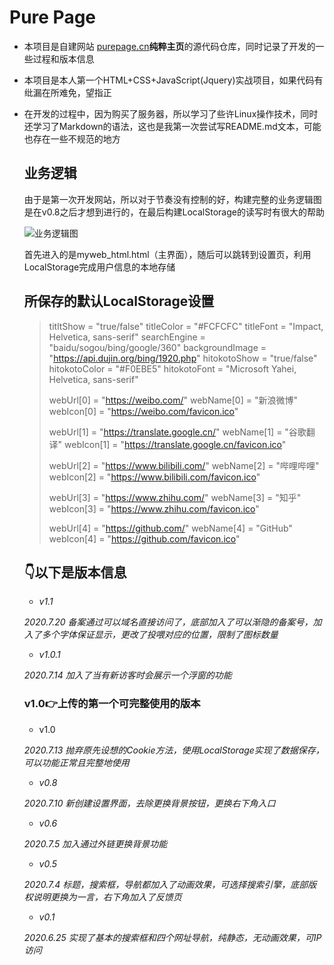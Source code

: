 #  Pure Page

- 本项目是自建网站 [purepage.cn](http://purepage.cn)**纯粹主页**的源代码仓库，同时记录了开发的一些过程和版本信息

- 本项目是本人第一个HTML+CSS+JavaScript(Jquery)实战项目，如果代码有纰漏在所难免，望指正

- 在开发的过程中，因为购买了服务器，所以学习了些许Linux操作技术，同时还学习了Markdown的语法，这也是我第一次尝试写README.md文本，可能也存在一些不规范的地方

  

  ## 业务逻辑

  由于是第一次开发网站，所以对于节奏没有控制的好，构建完整的业务逻辑图是在v0.8之后才想到进行的，在最后构建LocalStorage的读写时有很大的帮助

  ![业务逻辑图](https://s1.ax1x.com/2020/07/13/Utih34.png)

  首先进入的是myweb_html.html（主界面），随后可以跳转到设置页，利用LocalStorage完成用户信息的本地存储

  

  ## 所保存的默认LocalStorage设置

  > titltShow = "true/false"
  > titleColor = "#FCFCFC"
  > titleFont = "Impact, Helvetica, sans-serif"
  > searchEngine = "baidu/sogou/bing/google/360"
  > backgroundImage = "https://api.dujin.org/bing/1920.php"
  > hitokotoShow = "true/false"
  > hitokotoColor = "#F0EBE5"
  > hitokotoFont = "Microsoft Yahei, Helvetica, sans-serif"
  >
  > webUrl[0] = "https://weibo.com/"
  > webName[0] = "新浪微博"
  > webIcon[0] = "https://weibo.com/favicon.ico"
  >
  > webUrl[1] = "https://translate.google.cn/"
  > webName[1] = "谷歌翻译"
  > webIcon[1] = "https://translate.google.cn/favicon.ico"
  >
  > webUrl[2] = "https://www.bilibili.com/"
  > webName[2] = "哔哩哔哩"
  > webIcon[2] = "https://www.bilibili.com/favicon.ico"
  >
  > webUrl[3] = "https://www.zhihu.com/"
  > webName[3] = "知乎"
  > webIcon[3] = "https://www.zhihu.com/favicon.ico"
  >
  > webUrl[4] = "https://github.com/"
  > webName[4] = "GitHub"
  > webIcon[4] = "https://github.com/favicon.ico"

  

  

  ## 👇以下是版本信息

  - *v1.1*

  *2020.7.20  备案通过可以域名直接访问了，底部加入了可以渐隐的备案号，加入了多个字体保证显示，更改了投喂对应的位置，限制了图标数量*

  - *v1.0.1*

  *2020.7.14  加入了当有新访客时会展示一个浮窗的功能*

  ### v1.0👉上传的第一个可完整使用的版本

  - v1.0

  *2020.7.13  抛弃原先设想的Cookie方法，使用LocalStorage实现了数据保存，可以功能正常且完整地使用*

  - *v0.8* 

  *2020.7.10  新创建设置界面，去除更换背景按钮，更换右下角入口*

  - *v0.6*

  *2020.7.5  加入通过外链更换背景功能*
  
  - *v0.5*
  
  *2020.7.4  标题，搜索框，导航都加入了动画效果，可选择搜索引擎，底部版权说明更换为一言，右下角加入了反馈页*
  
  - *v0.1* 
  
  *2020.6.25  实现了基本的搜索框和四个网址导航，纯静态，无动画效果，可IP访问*
  
  

